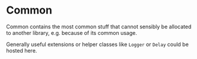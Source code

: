 # Common

Common contains the most common stuff that cannot sensibly be allocated to another library, e.g. because of its common usage.

Generally useful extensions or helper classes like `Logger` or `Delay` could be hosted here.
